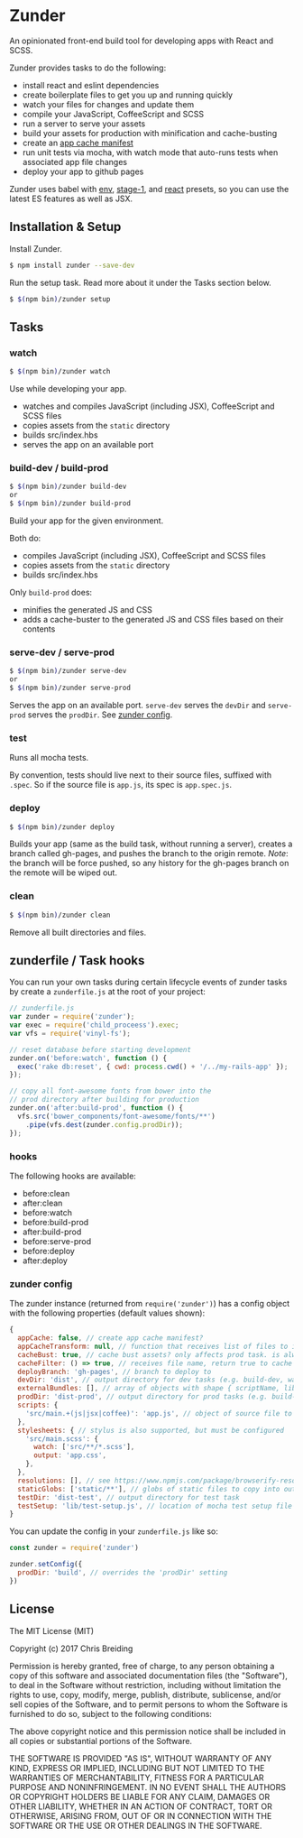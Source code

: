 # Zunder

An opinionated front-end build tool for developing apps with React and SCSS.

Zunder provides tasks to do the following:

* install react and eslint dependencies
* create boilerplate files to get you up and running quickly
* watch your files for changes and update them
* compile your JavaScript, CoffeeScript and SCSS
* run a server to serve your assets
* build your assets for production with minification and cache-busting
* create an [app cache manifest](https://developer.mozilla.org/en-US/docs/Web/HTML/Using_the_application_cache)
* run unit tests via mocha, with watch mode that auto-runs tests when associated app file changes
* deploy your app to github pages

Zunder uses babel with [env](https://www.npmjs.com/package/babel-preset-env), [stage-1](https://www.npmjs.com/package/babel-preset-stage-1), and [react](https://www.npmjs.com/package/babel-preset-react) presets, so you can use the latest ES features as well as JSX.

## Installation & Setup

Install Zunder.

```sh
$ npm install zunder --save-dev
```

Run the setup task. Read more about it under the Tasks section below.

```sh
$ $(npm bin)/zunder setup
```

## Tasks

### watch

```sh
$ $(npm bin)/zunder watch
```

Use while developing your app.

* watches and compiles JavaScript (including JSX), CoffeeScript and SCSS files
* copies assets from the `static` directory
* builds src/index.hbs
* serves the app on an available port

### build-dev / build-prod

```sh
$ $(npm bin)/zunder build-dev
or
$ $(npm bin)/zunder build-prod
```

Build your app for the given environment.

Both do:

* compiles JavaScript (including JSX), CoffeeScript and SCSS files
* copies assets from the `static` directory
* builds src/index.hbs

Only `build-prod` does:

* minifies the generated JS and CSS
* adds a cache-buster to the generated JS and CSS files based on their contents

### serve-dev / serve-prod

```sh
$ $(npm bin)/zunder serve-dev
or
$ $(npm bin)/zunder serve-prod
```

Serves the app on an available port. `serve-dev` serves the `devDir` and `serve-prod` serves the `prodDir`. See [zunder config](#zunder-config).

### test

Runs all mocha tests.

By convention, tests should live next to their source files, suffixed with `.spec`. So if the source file is `app.js`, its spec is `app.spec.js`.

### deploy

```sh
$ $(npm bin)/zunder deploy
```

Builds your app (same as the build task, without running a server), creates a branch called gh-pages, and pushes the branch to the origin remote. _Note_: the branch will be force pushed, so any history for the gh-pages branch on the remote will be wiped out.

### clean

```sh
$ $(npm bin)/zunder clean
```

Remove all built directories and files.

## zunderfile / Task hooks

You can run your own tasks during certain lifecycle events of zunder tasks by create a `zunderfile.js` at the root of your project:

```javascript
// zunderfile.js
var zunder = require('zunder');
var exec = require('child_proceess').exec;
var vfs = require('vinyl-fs');

// reset database before starting development
zunder.on('before:watch', function () {
  exec('rake db:reset', { cwd: process.cwd() + '/../my-rails-app' });
});

// copy all font-awesome fonts from bower into the
// prod directory after building for production
zunder.on('after:build-prod', function () {
  vfs.src('bower_components/font-awesome/fonts/**')           
    .pipe(vfs.dest(zunder.config.prodDir));
});
```

### hooks

The following hooks are available:

* before:clean
* after:clean
* before:watch
* before:build-prod
* after:build-prod
* before:serve-prod
* before:deploy
* after:deploy

### zunder config

The zunder instance (returned from `require('zunder')`) has a config object with the following properties (default values shown):

```javascript
{
  appCache: false, // create app cache manifest?
  appCacheTransform: null, // function that receives list of files to include in manifest. return filtered/augmented list
  cacheBust: true, // cache bust assets? only affects prod task. is always false for dev/test tasks
  cacheFilter: () => true, // receives file name, return true to cache bust, false not to cache bust
  deployBranch: 'gh-pages', // branch to deploy to
  devDir: 'dist', // output directory for dev tasks (e.g. build-dev, watch)
  externalBundles: [], // array of objects with shape { scriptName, libs } for outputting separate bundles. useful for separating vendor scripts from app script
  prodDir: 'dist-prod', // output directory for prod tasks (e.g. build-prod, deploy)
  scripts: {
    'src/main.+(js|jsx|coffee)': 'app.js', // object of source file to output name
  },
  stylesheets: { // stylus is also supported, but must be configured
    'src/main.scss': {
      watch: ['src/**/*.scss'],
      output: 'app.css',
    },
  },
  resolutions: [], // see https://www.npmjs.com/package/browserify-resolutions
  staticGlobs: ['static/**'], // globs of static files to copy into output directory
  testDir: 'dist-test', // output directory for test task
  testSetup: 'lib/test-setup.js', // location of mocha test setup file
}
```

You can update the config in your `zunderfile.js` like so:

```javascript
const zunder = require('zunder')

zunder.setConfig({
  prodDir: 'build', // overrides the 'prodDir' setting
})
```

## License

The MIT License (MIT)

Copyright (c) 2017 Chris Breiding

Permission is hereby granted, free of charge, to any person obtaining a copy of this software and associated documentation files (the "Software"), to deal in the Software without restriction, including without limitation the rights to use, copy, modify, merge, publish, distribute, sublicense, and/or sell copies of the Software, and to permit persons to whom the Software is furnished to do so, subject to the following conditions:

The above copyright notice and this permission notice shall be included in all copies or substantial portions of the Software.

THE SOFTWARE IS PROVIDED "AS IS", WITHOUT WARRANTY OF ANY KIND, EXPRESS OR IMPLIED, INCLUDING BUT NOT LIMITED TO THE WARRANTIES OF MERCHANTABILITY, FITNESS FOR A PARTICULAR PURPOSE AND NONINFRINGEMENT. IN NO EVENT SHALL THE AUTHORS OR COPYRIGHT HOLDERS BE LIABLE FOR ANY CLAIM, DAMAGES OR OTHER LIABILITY, WHETHER IN AN ACTION OF CONTRACT, TORT OR OTHERWISE, ARISING FROM, OUT OF OR IN CONNECTION WITH THE SOFTWARE OR THE USE OR OTHER DEALINGS IN THE SOFTWARE.
